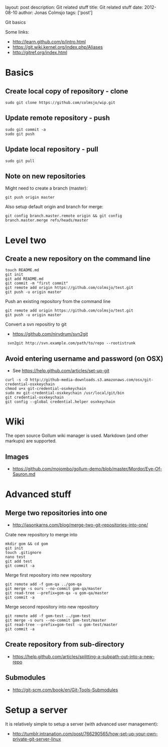 layout: post
description: Git related stuff
title: Git related stuff
date: 2012-08-10
author: Jonas Colmsjo
tags: ['post']

Git basics





Some links:
* http://learn.github.com/p/intro.html
* https://git.wiki.kernel.org/index.php/Aliases
* http://gitref.org/index.html

# Basics

## Create local copy of repository - clone

``` 
sudo git clone https://github.com/colmsjo/wip.git
```

## Update remote repository - push

```
sudo git commit -a
sudo git push
```

## Update local repository - pull

```
sudo git pull
```

## Note on new repositories

Might need to create a branch (master):
```
git push origin master
```

Also setup default origin and branch for merge:
```
git config branch.master.remote origin && git config branch.master.merge refs/heads/master
```

# Level two

## Create a new repository on the command line

```
touch README.md
git init
git add README.md
git commit -m "first commit"
git remote add origin https://github.com/colmsjo/test.git
git push -u origin master
```

Push an existing repository from the command line
```
git remote add origin https://github.com/colmsjo/test.git
git push -u origin master
```

Convert a svn repositiry to git

* https://github.com/nirvdrum/svn2git

```
 svn2git http://svn.example.com/path/to/repo --rootistrunk
```

## Avoid entering username and password (on OSX)

* See https://help.github.com/articles/set-up-git

```
curl -s -O http://github-media-downloads.s3.amazonaws.com/osx/git-credential-osxkeychain
chmod u+x git-credential-osxkeychain
sudo mv git-credential-osxkeychain /usr/local/git/bin
git credential-osxkeychain
git config --global credential.helper osxkeychain
```


# Wiki

The open source Gollum wiki manager is used. Markdown (and other markups) are supported.

## Images
* https://github.com/mojombo/gollum-demo/blob/master/Mordor/Eye-Of-Sauron.md


# Advanced stuff

## Merge two repositories into one

* http://jasonkarns.com/blog/merge-two-git-repositories-into-one/

Crate new repository to merge into
```
mkdir gom && cd gom
git init
touch .gitignore
nano test
git add test 
git commit -a
```

Merge first repository into new repository
```
git remote add -f gom-qa ../gom-qa
git merge -s ours --no-commit gom-qa/master
git read-tree --prefix=gom-qa -u gom-qa/master
git commit -a
```

Merge second repository into new repository
```
git remote add -f gom-test ../gom-test
git merge -s ours --no-commit gom-test/master
git read-tree --prefix=gom-test -u gom-test/master
git commit -a
```

## Create repository from sub-directory

* https://help.github.com/articles/splitting-a-subpath-out-into-a-new-repo

## Submodules

* http://git-scm.com/book/en/Git-Tools-Submodules


# Setup a server

It is relatively simple to setup a server (with advanced user management):

 * http://tumblr.intranation.com/post/766290565/how-set-up-your-own-private-git-server-linux

